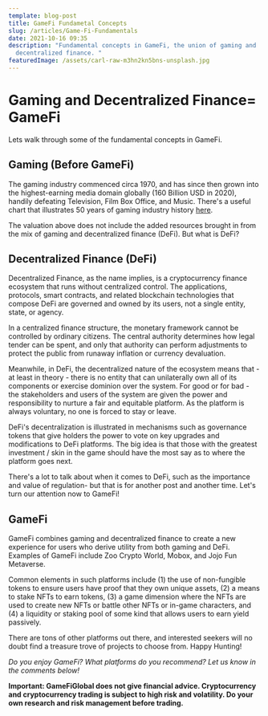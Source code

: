 ```yaml
---
template: blog-post
title: GameFi Fundametal Concepts
slug: /articles/Game-Fi-Fundamentals
date: 2021-10-16 09:35
description: "Fundamental concepts in GameFi, the union of gaming and
  decentralized finance. "
featuredImage: /assets/carl-raw-m3hn2kn5bns-unsplash.jpg
---
```

# Gaming and Decentralized Finance= GameFi
Lets walk through some of the fundamental concepts in GameFi.

## Gaming (Before GameFi)

The gaming industry commenced circa 1970, and has since then grown into the highest-earning media domain globally (160 Billion USD in 2020), handily defeating Television, Film Box Office, and Music. There's a useful chart that illustrates 50 years of gaming industry history [here](https://www.visualcapitalist.com/wp-content/uploads/2020/11/history-of-gaming-by-revenue-share-full-size.html).

The valuation above does not include the added resources brought in from the mix of gaming and decentralized finance (DeFi). But what is DeFi?

## Decentralized Finance (DeFi)

Decentralized Finance, as the name implies, is a cryptocurrency finance ecosystem that runs without centralized control. The applications, protocols, smart contracts, and related blockchain technologies that compose DeFi are governed and owned by its users, not a single  entity, state, or agency. 

In a centralized finance structure, the monetary framework cannot be controlled by ordinary citizens. The central authority determines how legal tender can be spent, and only that authority can perform adjustments to protect the public from runaway inflation or currency devaluation. 

Meanwhile, in DeFi, the decentralized nature of the ecosystem means that - at least in theory - there is no entity that can unilaterally own all of its components or exercise dominion over the system. For good or for bad - the stakeholders and users of the system are given the power and responsibility to nurture a fair and equitable platform. As the platform is always voluntary, no one is forced to stay or leave.  

DeFi's decentralization is illustrated in mechanisms such as governance tokens that give holders the power to vote on key upgrades and modifications to DeFi platforms. The big idea is that those with the greatest investment / skin in the game should have the most say as to where the platform goes next. 

There's a lot to talk about when it comes to DeFi, such as the importance and value of regulation- but that is for another post and another time. Let's turn our attention now to GameFi! 

## GameFi

GameFi combines gaming and decentralized finance to create a new experience for users who derive utility from both gaming and DeFi. Examples of GameFi include Zoo Crypto World, Mobox, and Jojo Fun Metaverse. 

Common elements in such platforms include (1) the use of non-fungible tokens to ensure users have proof that they own unique assets, (2) a means to stake NFTs to earn tokens, (3) a game dimension where the NFTs are used to create new NFTs or battle other NFTs or in-game characters, and (4) a liquidity or staking pool of some kind that allows users to earn yield passively. 

There are tons of other platforms out there, and interested seekers will no doubt find a treasure trove of projects to choose from.  Happy Hunting!

*Do you enjoy GameFi? What platforms do you recommend? Let us know in the comments below!*

**Important: GameFiGlobal does not give financial advice. Cryptocurrency and cryptocurrency trading is subject to high risk and volatility. Do your own research and risk management before trading.**